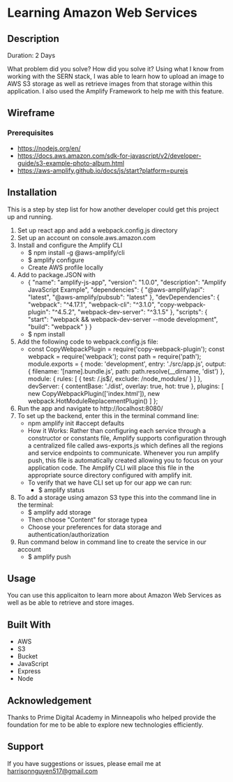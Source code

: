 # Learning Amazon Web Services

## Description

Duration: 2 Days

What problem did you solve? How did you solve it?
Using what I know from working with the SERN stack, I was able to learn how to upload an image to AWS S3 storage as well as retrieve images from that storage within this application. I also used the Amplify Framework to help me with this feature.

<!-- To see the fully functional site, please visit: DEPLOYED VERSION OF APP -->

## Wireframe

<!-- ![Screenshot 1](wireframes/image1.png)
![Screenshot 2](wireframes/image2.png)
![Screenshot 3](wireframes/image3.png) -->

### Prerequisites

* https://nodejs.org/en/
* https://docs.aws.amazon.com/sdk-for-javascript/v2/developer-guide/s3-example-photo-album.html
* https://aws-amplify.github.io/docs/js/start?platform=purejs

## Installation
This is a step by step list for how another developer could get this project up and running.

1. Set up react app and add a webpack.config.js directory
2. Set up an account on console.aws.amazon.com
3. Install and configure the Amplify CLI
    * $ npm install -g @aws-amplify/cli
    * $ amplify configure
    * Create AWS profile locally
4. Add to package.JSON with
    * {
    "name": "amplify-js-app",
    "version": "1.0.0",
    "description": "Amplify JavaScript Example",
    "dependencies": {
        "@aws-amplify/api": "latest",
        "@aws-amplify/pubsub": "latest"
    },
    "devDependencies": {
        "webpack": "^4.17.1",
        "webpack-cli": "^3.1.0",
        "copy-webpack-plugin": "^4.5.2",
        "webpack-dev-server": "^3.1.5"
    },
    "scripts": {
        "start": "webpack && webpack-dev-server --mode development",
        "build": "webpack"
    }
    }
    * $ npm install
4. Add the following code to webpack.config.js file:
    * const CopyWebpackPlugin = require('copy-webpack-plugin');
    const webpack = require('webpack');
    const path = require('path');
    module.exports = {
    mode: 'development',
    entry: './src/app.js',
    output: {
        filename: '[name].bundle.js',
        path: path.resolve(__dirname, 'dist')
    },
    module: {
        rules: [
            {
                test: /\.js$/,
                exclude: /node_modules/
            }
        ]
    },
    devServer: {
        contentBase: './dist',
        overlay: true,
        hot: true
    },
    plugins: [
        new CopyWebpackPlugin(['index.html']),
        new webpack.HotModuleReplacementPlugin()
    ]
};
5. Run the app and navigate to http://localhost:8080/
6. To set up the backend, enter this in the terminal command line:
    * npm amplify init #accept defaults
    * How it Works: Rather than configuring each service through a constructor or constants file, Amplify supports configuration through a centralized file called aws-exports.js which defines all the regions and service endpoints to communicate. Whenever you run amplify push, this file is automatically created allowing you to focus on your application code. The Amplify CLI will place this file in the appropriate source directory configured with amplify init.
    * To verify that we have CLI set up for our app we can run:
        * $ amplify status
7. To add a storage using amazon S3 type this into the command line in the terminal:
    * $ amplify add storage
    * Then choose "Content" for storage typea
    * Choose your preferences for data storage and authentication/authorization 
8. Run command below in command line to create the service in our account
    * $ amplify push

## Usage
You can use this applicaiton to learn more about Amazon Web Services as well as be able to retrieve and store images. 

## Built With
* AWS
* S3
* Bucket
* JavaScript
* Express
* Node

## Acknowledgement
Thanks to Prime Digital Academy in Minneapolis who helped provide the foundation for me to be able to explore new technologies efficiently.

## Support
If you have suggestions or issues, please email me at harrisonnguyen517@gmail.com
